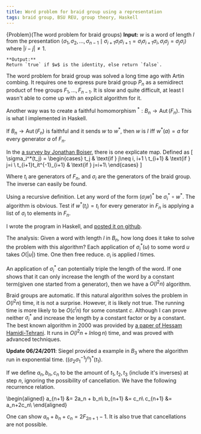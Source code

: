 ```yaml
---
title: Word problem for braid group using a representation
tags: braid group, BSU REU, group theory, Haskell
---
```


{Problem}(The word problem for braid groups)
    **Input:**
    $w$ is a word of length $l$ from the presentation $\langle \sigma_1,\sigma_2,\ldots,\sigma_{n-1} \mid  \sigma_{i+1}\sigma_i\sigma_{i+1} = \sigma_i\sigma_{i+1}\sigma_i, \sigma_i\sigma_j = \sigma_j\sigma_i \rangle$ where $|i-j|\neq 1$.
       
    **Output:**
    Return `true` if $w$ is the identity, else return `false`.

The word problem for braid group was solved a long time ago with Artin combing. It requires one to express pure braid group $P_n$ as a semidirect product of free groups $F_1,\ldots,F_{n-1}$. It is slow and quite difficult, at least I wasn't able to come up with an explicit algorithm for it.

Another way was to create a faithful homomorphism $^*: B_n \to \mathop{\mathrm{Aut}}(F_n)$. This is what I implemented in Haskell.

If $B_n \to \mathop{\mathrm{Aut}}(F_n)$ is faithful and it sends $w$ to $w^*$, then $w$ is $I$ iff $w^*(a) = a$ for every generator $a$ of $F_n$.

In the [a survey by Jonathan Boiser](http://campillos.ucmerced.edu/~jboiser/boiserMSThesis.pdf), there is one explicate map. Defined as
\[
\sigma_i^*(t_j) =
\begin{cases}
 t_j & \text{if } j\neq i, i+1 \\
 t_{i+1} & \text{if } j=i \\
 t_{i+1}t_it^{-1}_{i+1} & \text{if } j=i+1\\
\end{cases}
\]

Where $t_i$ are generators of $F_n$, and $\sigma_i$ are the generators of the braid group. The inverse can easily be found.

Using a recursive definition. Let any word of the form $(\sigma_i w)^*$ be $\sigma_i^* \circ w^*$. The algorithm is obvious. Test if $w^*(t_i) = t_i$ for every generator in $F_n$ is applying a list of $\sigma_i$ to elements in $F_n$.
 
I wrote the program in Haskell, and [posted it on github](https://gist.github.com/1041985).
<script src="https://gist.github.com/1041985.js?file=word_problem_braid_group.hs"></script>

The analysis: Given a word with length $l$ in $B_n$, how long does it take to solve the problem with this algorithm?
Each application of $\sigma_i^*(u)$ to some word $u$ takes $O(|u|)$ time. One then free reduce. $\sigma_i$ is applied $l$ times.

An application of $\sigma_i^*$ can potentially triple the length of the word. If one shows that it can only increase the length of the word by a constant term(given one started from a generator), then we have a $O(l^2 n)$ algorithm.

Braid groups are automatic. If this natural algorithm solves the problem in $O(l^2 n)$ time, it is not a surprise. However, it is likely not true. The running time is more likely to be $O(c^l n)$ for some constant $c$. Although I can prove neither $\sigma_i^*$ and increase the length by a constant factor or by a constant. The best known algorithm in 2000 was provided by [a paper of Hessam Hamidi-Tehrani](http://www.sciencedirect.com/science/article/pii/S0166864199000632). It runs in $O(l^2 n  + l n \log n)$ time, and was proved with advanced techniques.

**Update 06/24/2011**: Siegel provided a example in $B_3$ where the algorithm run in exponential time.
$((\sigma_2\sigma_1^{-1})^n)^*(t_1)$. 

If we define $a_n,b_n,c_n$ to be the amount of $t_1,t_2,t_3$ (include it's inverses) at step $n$, ignoring the possibility of cancellation. We have the following recurrence relation.

\begin{aligned}
a_{n+1} &= 2a_n + b_n\\
b_{n+1} &= c_n\\
c_{n+1} &= a_n+2c_n\\
\end{aligned}

One can show $a_n+b_n+c_n = 2F_{2n+1}-1$. It is also true that cancellations are not possible. 